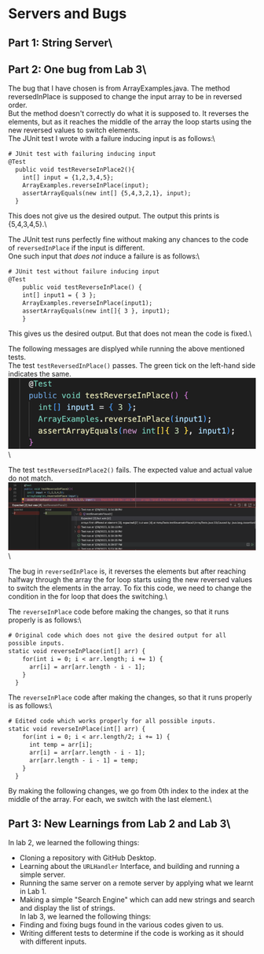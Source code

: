 # Servers and Bugs
## Part 1: String Server\



## Part 2: One bug from Lab 3\
The bug that I have chosen is from ArrayExamples.java. The method reversedInPlace is supposed to change the input array to be in reversed order.\
But the method doesn't correctly do what it is supposed to. It reverses the elements, but as it reaches the middle of the array the loop starts
using the new reversed values to switch elements. \
The JUnit test I wrote with a failure inducing input is as follows:\
```
# JUnit test with failuring inducing input
@Test
  public void testReverseInPlace2(){
    int[] input = {1,2,3,4,5};
    ArrayExamples.reverseInPlace(input);
    assertArrayEquals(new int[] {5,4,3,2,1}, input);
  }
```
This does not give us the desired output. The output this prints is {5,4,3,4,5}.\


The JUnit test runs perfectly fine without making any chances to the code of `reversedInPlace` if the input is different.\
One such input that *does not* induce a failure is as follows:\
```
# JUnit test without failure inducing input
@Test 
	public void testReverseInPlace() {
    int[] input1 = { 3 };
    ArrayExamples.reverseInPlace(input1);
    assertArrayEquals(new int[]{ 3 }, input1);
	}
```
This gives us the desired output. But that does not mean the code is fixed.\


The following messages are displyed while running the above mentioned tests.\
The test `testReversedInPlace()` passes. The green tick on the left-hand side indicates the same.\
![Image](https://github.com/hetvi1511/cse15l-lab-reports/blob/main/Passing_Test.png)\


The test `testReversedInPlace2()` fails. The expected value and actual value do not match.\
![Image](https://github.com/hetvi1511/cse15l-lab-reports/blob/main/Failure_Inducing_Input.png)\


The bug in `reversedInPlace` is, it reverses the elements but after reaching halfway through the array the for loop starts using the new reversed values
to switch the elements in the array. To fix this code, we need to change the condition in the for loop that does the switching.\


The `reverseInPlace` code before making the changes, so that it runs properly is as follows:\
```
# Original code which does not give the desired output for all possible inputs.
static void reverseInPlace(int[] arr) {
    for(int i = 0; i < arr.length; i += 1) {
      arr[i] = arr[arr.length - i - 1];
    }
  }
```


The `reverseInPlace` code after making the changes, so that it runs properly is as follows:\
```
# Edited code which works properly for all possible inputs.
static void reverseInPlace(int[] arr) {
    for(int i = 0; i < arr.length/2; i += 1) {
      int temp = arr[i];
      arr[i] = arr[arr.length - i - 1];
      arr[arr.length - i - 1] = temp;
    }
  }
```


By making the following changes, we go from 0th index to the index at the middle of the array. For each, we switch with the last element.\


## Part 3: New Learnings from Lab 2 and Lab 3\
In lab 2, we learned the following things:
- Cloning a repository with GitHub Desktop.
- Learning about the `URLHandler` Interface, and building and running a simple server.
- Running the same server on a remote server by applying what we learnt in Lab 1.
- Making a simple "Search Engine" which can add new strings and search and display the list of strings.
\
In lab 3, we learned the following things:
- Finding and fixing bugs found in the various codes given to us.
- Writing different tests to determine if the code is working as it should with different inputs.
